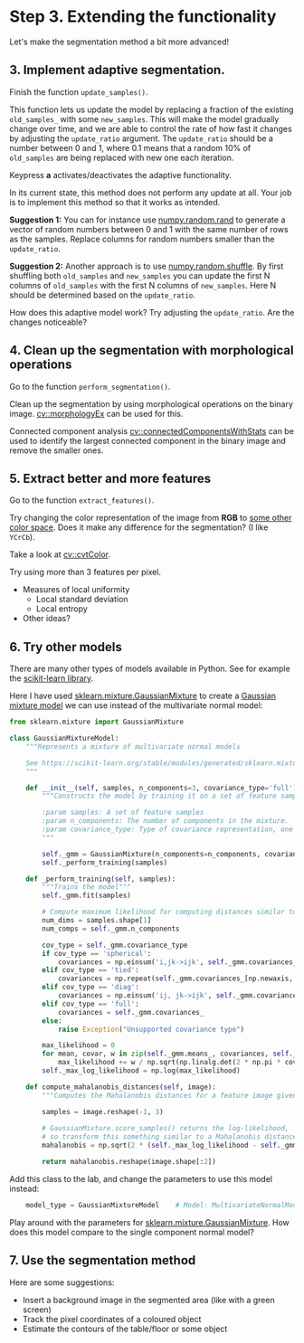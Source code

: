 # Step 3. Extending the functionality
Let's make the segmentation method a bit more advanced!

## 3. Implement adaptive segmentation.
Finish the function `update_samples()`.

This function lets us update the model by replacing a fraction of the existing `old_samples_` with some `new_samples`.
This will make the model gradually change over time, and we are able to control the rate of how fast it changes by adjusting the `update_ratio` argument.
The `update_ratio` should be a number between 0 and 1, where 0.1 means that a random 10% of `old_samples` are being replaced with new one each iteration.

Keypress **a** activates/deactivates the adaptive functionality.

In its current state, this method does not perform any update at all.
Your job is to implement this method so that it works as intended.

**Suggestion 1:**  You can for instance use [numpy.random.rand](https://numpy.org/doc/stable/reference/random/generated/numpy.random.rand.html) to generate a vector of random numbers between 0 and 1 with the same number of rows as the samples.
Replace columns for random numbers smaller than the `update_ratio`.

**Suggestion 2:** Another approach is to use [numpy.random.shuffle](https://numpy.org/doc/stable/reference/random/generated/numpy.random.shuffle.html).
By first shuffling both `old_samples` and `new_samples` you can update the first N columns of `old_samples` with the first N columns of `new_samples`.
Here N should be determined based on the `update_ratio`.

How does this adaptive model work? Try adjusting the `update_ratio`.
Are the changes noticeable?

## 4. Clean up the segmentation with morphological operations
Go to the function `perform_segmentation()`.

Clean up the segmentation by using morphological operations on the binary image.
[cv::morphologyEx](https://docs.opencv.org/4.5.5/d4/d86/group__imgproc__filter.html#ga67493776e3ad1a3df63883829375201f) can be used for this.

Connected component analysis [cv::connectedComponentsWithStats](https://docs.opencv.org/4.5.5/d3/dc0/group__imgproc__shape.html#gae57b028a2b2ca327227c2399a9d53241) can be used to identify the largest connected component in the binary image and remove the smaller ones.


## 5. Extract better and more features
Go to the function `extract_features()`.

Try changing the color representation of the image from **RGB** to [some other color space](https://docs.opencv.org/4.5.5/de/d25/imgproc_color_conversions.html).
Does it make any difference for the segmentation?
(I like `YCrCb`).

Take a look at [cv::cvtColor](https://docs.opencv.org/4.5.5/d8/d01/group__imgproc__color__conversions.html#ga397ae87e1288a81d2363b61574eb8cab).

Try using more than 3 features per pixel.
  - Measures of local uniformity
    - Local standard deviation
    - Local entropy
  - Other ideas?
  

## 6. Try other models
There are many other types of models available in Python.
See for example the [scikit-learn library](https://scikit-learn.org/stable/).

Here I have used [sklearn.mixture.GaussianMixture](https://scikit-learn.org/stable/modules/generated/sklearn.mixture.GaussianMixture.html?highlight=gmm#sklearn-mixture-gaussianmixture) to create a [Gaussian mixture model](https://en.wikipedia.org/wiki/Mixture_model) we can use instead of the multivariate normal model:
```python
from sklearn.mixture import GaussianMixture

class GaussianMixtureModel:
    """Represents a mixture of multivariate normal models

    See https://scikit-learn.org/stable/modules/generated/sklearn.mixture.GaussianMixture.html
    """

    def __init__(self, samples, n_components=3, covariance_type='full'):
        """Constructs the model by training it on a set of feature samples

        :param samples: A set of feature samples
        :param n_components: The number of components in the mixture.
        :param covariance_type: Type of covariance representation, one of 'spherical', 'tied', 'diag' or 'full'.
        """

        self._gmm = GaussianMixture(n_components=n_components, covariance_type=covariance_type, init_params='random')
        self._perform_training(samples)

    def _perform_training(self, samples):
        """Trains the model"""
        self._gmm.fit(samples)

        # Compute maximum likelihood for computing distances similar to Mahalanobis distances.
        num_dims = samples.shape[1]
        num_comps = self._gmm.n_components

        cov_type = self._gmm.covariance_type
        if cov_type == 'spherical':
            covariances = np.einsum('i,jk->ijk', self._gmm.covariances_, np.identity(num_dims))
        elif cov_type == 'tied':
            covariances = np.repeat(self._gmm.covariances_[np.newaxis, :, :], num_comps, axis=0)
        elif cov_type == 'diag':
            covariances = np.einsum('ij, jk->ijk', self._gmm.covariances_, np.identity(num_dims))
        elif cov_type == 'full':
            covariances = self._gmm.covariances_
        else:
            raise Exception("Unsupported covariance type")

        max_likelihood = 0
        for mean, covar, w in zip(self._gmm.means_, covariances, self._gmm.weights_):
            max_likelihood += w / np.sqrt(np.linalg.det(2 * np.pi * covar))
        self._max_log_likelihood = np.log(max_likelihood)

    def compute_mahalanobis_distances(self, image):
        """Computes the Mahalanobis distances for a feature image given this model"""

        samples = image.reshape(-1, 3)
        
        # GaussianMixture.score_samples() returns the log-likelihood, 
        # so transform this something similar to a Mahalanobis distance.
        mahalanobis = np.sqrt(2 * (self._max_log_likelihood - self._gmm.score_samples(samples)))

        return mahalanobis.reshape(image.shape[:2])
```

Add this class to the lab, and change the parameters to use this model instead:
```python
    model_type = GaussianMixtureModel    # Model: MultivariateNormalModel or GaussianMixtureModel.
```

Play around with the parameters for [sklearn.mixture.GaussianMixture](https://scikit-learn.org/stable/modules/generated/sklearn.mixture.GaussianMixture.html?highlight=gmm#sklearn-mixture-gaussianmixture).
How does this model compare to the single component normal model?


## 7. Use the segmentation method
Here are some suggestions:
- Insert a background image in the segmented area (like with a green screen)
- Track the pixel coordinates of a coloured object
- Estimate the contours of the table/floor or some object
